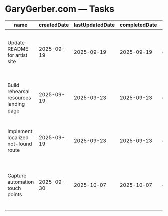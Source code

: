 # GaryGerber.com — Tasks

| name                                   | createdDate | lastUpdatedDate | completedDate | status   | description                                                                                                 |
| -------------------------------------- | ----------- | --------------- | ------------- | -------- | ----------------------------------------------------------------------------------------------------------- |
| Update README for artist site          | 2025-09-19  | 2025-09-19      | 2025-09-19    | complete | Documented navigation sections, rehearsal portal usage, and local dev steps for the artist site.            |
| Build rehearsal resources landing page | 2025-09-19  | 2025-09-23      | 2025-09-23    | complete | Expand the protected area with rehearsal notes, stage plots, and scheduling widgets.                        |
| Implement localized not-found route    | 2025-09-19  | 2025-09-23      | 2025-09-23    | complete | Add a branded 404 page with contact options for presenters and collaborators.                               |
| Capture automation touch points        | 2025-09-30  | 2025-10-07      | 2025-10-07    | complete | Documented tenant-specific hosts, scripts, and secrets in `automation-touchpoints.json` and added regression tests. |
